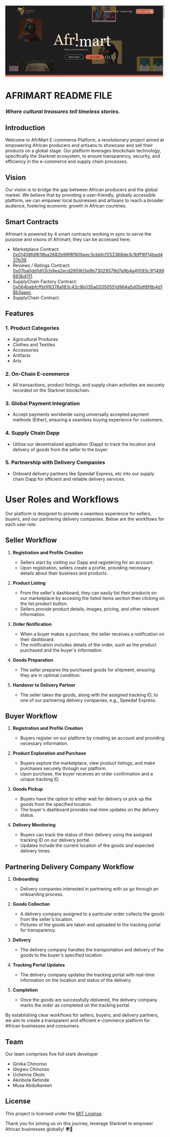 ![Image description](./packages/afri_mart/public/afrimart%20barner.png)
#  AFRIMART README FILE
### *Where cultural treasures tell timeless stories.*

## Introduction

Welcome to AfriMart E-commerce Platform, a revolutionary project aimed at empowering African producers and artisans to showcase and sell their products on a global stage. Our platform leverages blockchain technology, specifically the Starknet ecosystem, to ensure transparency, security, and efficiency in the e-commerce and supply chain processes.

## Vision

Our vision is to bridge the gap between African producers and the global market. We believe that by providing a user-friendly, globally accessible platform, we can empower local businesses and artisans to reach a broader audience, fostering economic growth in African countries.

## Smart Contracts

Afrimart is powered by 4 smart contracts working in sync to serve the purpose and visons of Afrimart; they can be accessed here;
- Marketplace Contract: [0x01408fdf618ba2682b99f8f909aec3cbbfcf252368de3c1bff16f14bed437b39](https://goerli.voyager.online/contract/0x01408fdf618ba2682b99f8f909aec3cbbfcf252368de3c1bff16f14bed437b39).
- Reviews / Ratings Contract: [0x07ba0dd1d03cb9ea2ecd285903e8b73029579d7a9b4a4f093c3f1499893b4111](https://goerli.voyager.online/contract/0x07ba0dd1d03cb9ea2ecd285903e8b73029579d7a9b4a4f093c3f1499893b4111).
- SupplyChain Factory Contract: [0x064bebfcffb0f8378a183c42c9b035a02050551d964a5d05df8f6b4d18b3aaec](https://goerli.voyager.online/contract/0x064bebfcffb0f8378a183c42c9b035a02050551d964a5d05df8f6b4d18b3aaec).
- SupplyChain Contract.

## Features

### 1. **Product Categories**
   - Agricultural Produces
   - Clothes and Textiles
   - Accessories
   - Artifacts
   - Arts

### 2. **On-Chain E-commerce**
   - All transactions, product listings, and supply chain activities are securely recorded on the Starknet blockchain.

### 3. **Global Payment Integration**
   - Accept payments worldwide using universally accepted payment methods (Ether), ensuring a seamless buying experience for customers.

### 4. **Supply Chain Dapp**
   - Utilize our decentralized application (Dapp) to track the location and delivery of goods from the seller to the buyer.

### 5. **Partnership with Delivery Companies**
   - Onboard delivery partners like Speedaf Express, etc into our supply chain Dapp for efficient and reliable delivery services.

# User Roles and Workflows

Our platform is designed to provide a seamless experience for sellers, buyers, and our partnering delivery companies. Below are the workflows for each user role:

## Seller Workflow

1. **Registration and Profile Creation**
   - Sellers start by visiting our Dapp and registering for an account.
   - Upon registration, sellers create a profile, providing necessary details about their business and products.

2. **Product Listing**
   - From the seller's dashboard, they can easily list their products on our marketplace by accesing the listed items section then clicking on the list product button.
   - Sellers provide product details, images, pricing, and other relevant information.

3. **Order Notification**
   - When a buyer makes a purchase, the seller receives a notification on their dashboard.
   - The notification includes details of the order, such as the product purchased and the buyer's information.

4. **Goods Preparation**
   - The seller prepares the purchased goods for shipment, ensuring they are in optimal condition.

5. **Handover to Delivery Partner**
   - The seller takes the goods, along with the assigned tracking ID, to one of our partnering delivery companies, e.g., Speedaf Express.


## Buyer Workflow

1. **Registration and Profile Creation**
   - Buyers register on our platform by creating an account and providing necessary information.

2. **Product Exploration and Purchase**
   - Buyers explore the marketplace, view product listings, and make purchases securely through our platform.
   - Upon purchase, the buyer receives an order confirmation and a unique tracking ID.

3. **Goods Pickup**
   - Buyers have the option to either wait for delivery or pick up the goods from the specified location.
   - The buyer's dashboard provides real-time updates on the delivery status.

4. **Delivery Monitoring**
   - Buyers can track the status of their delivery using the assigned tracking ID on our delivery portal.
   - Updates include the current location of the goods and expected delivery times.

## Partnering Delivery Company Workflow

1. **Onboarding**
   - Delivery companies interested in partnering with us go through an onboarding process.

2. **Goods Collection**
   - A delivery company assigned to a particular order collects the goods from the seller's location.
   - Pictures of the goods are taken and uploaded to the tracking portal for transparency.

3. **Delivery**
   - The delivery company handles the transportation and delivery of the goods to the buyer's specified location.

4. **Tracking Portal Updates**
   - The delivery company updates the tracking portal with real-time information on the location and status of the delivery.

5. **Completion**
   - Once the goods are successfully delivered, the delivery company marks the order as completed on the tracking portal.

By establishing clear workflows for sellers, buyers, and delivery partners, we aim to create a transparent and efficient e-commerce platform for African businesses and consumers.

## Team

Our team comprises five full stark developer
- Ginika Chinonso
- Idogwu Chinonso
- Uchenna Okolo
- Akinbola Kehinde
- Musa Abdulkareen

## License

This project is licensed under the [MIT License](LICENSE).


Thank you for joining us on this journey, leverage Starknet to empower African businesses globally! 🌍💼
